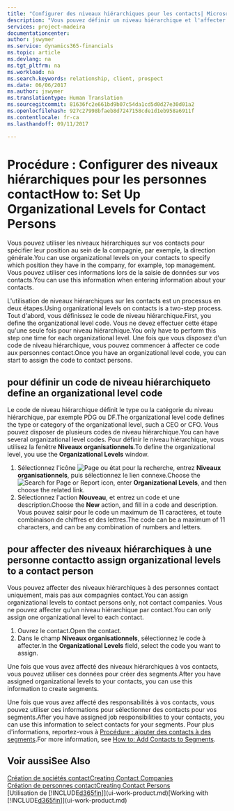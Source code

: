 ```yaml
---
title: "Configurer des niveaux hiérarchiques pour les contacts| Microsoft Docs"
description: "Vous pouvez définir un niveau hiérarchique et l'affecter à vos contacts pour indiquer leur position au sein de leur compagnie, par exemple, la direction générale."
services: project-madeira
documentationcenter: 
author: jswymer
ms.service: dynamics365-financials
ms.topic: article
ms.devlang: na
ms.tgt_pltfrm: na
ms.workload: na
ms.search.keywords: relationship, client, prospect
ms.date: 06/06/2017
ms.author: jswymer
ms.translationtype: Human Translation
ms.sourcegitcommit: 81636fc2e661bd9b07c54da1cd5d0d27e30d01a2
ms.openlocfilehash: 927c27998bfaeb8d7247158cde1d1eb958a6911f
ms.contentlocale: fr-ca
ms.lasthandoff: 09/11/2017

---
```

# <a name="how-to-set-up-organizational-levels-for-contact-persons"></a><span data-ttu-id="d16e4-103">Procédure : Configurer des niveaux hiérarchiques pour les personnes contact</span><span class="sxs-lookup"><span data-stu-id="d16e4-103">How to: Set Up Organizational Levels for Contact Persons</span></span>
<span data-ttu-id="d16e4-104">Vous pouvez utiliser les niveaux hiérarchiques sur vos contacts pour spécifier leur position au sein de la compagnie, par exemple, la direction générale.</span><span class="sxs-lookup"><span data-stu-id="d16e4-104">You can use organizational levels on your contacts to specify which position they have in the company, for example, top management.</span></span> <span data-ttu-id="d16e4-105">Vous pouvez utiliser ces informations lors de la saisie de données sur vos contacts.</span><span class="sxs-lookup"><span data-stu-id="d16e4-105">You can use this information when entering information about your contacts.</span></span>

<span data-ttu-id="d16e4-106">L'utilisation de niveaux hiérarchiques sur les contacts est un processus en deux étapes.</span><span class="sxs-lookup"><span data-stu-id="d16e4-106">Using organizational levels on contacts is a two-step process.</span></span> <span data-ttu-id="d16e4-107">Tout d'abord, vous définissez le code de niveau hiérarchique.</span><span class="sxs-lookup"><span data-stu-id="d16e4-107">First, you define the organizational level code.</span></span> <span data-ttu-id="d16e4-108">Vous ne devez effectuer cette étape qu'une seule fois pour niveau hiérarchique.</span><span class="sxs-lookup"><span data-stu-id="d16e4-108">You only have to perform this step one time for each organizational level.</span></span> <span data-ttu-id="d16e4-109">Une fois que vous disposez d'un code de niveau hiérarchique, vous pouvez commencer à affecter ce code aux personnes contact.</span><span class="sxs-lookup"><span data-stu-id="d16e4-109">Once you have an organizational level code, you can start to assign the code to contact persons.</span></span>

## <a name="to-define-an-organizational-level-code"></a><span data-ttu-id="d16e4-110">pour définir un code de niveau hiérarchique</span><span class="sxs-lookup"><span data-stu-id="d16e4-110">to define an organizational level code</span></span>
<span data-ttu-id="d16e4-111">Le code de niveau hiérarchique définit le type ou la catégorie du niveau hiérarchique, par exemple PDG ou DF.</span><span class="sxs-lookup"><span data-stu-id="d16e4-111">The organizational level code defines the type or category of the organizational level, such a CEO  or CFO.</span></span> <span data-ttu-id="d16e4-112">Vous pouvez disposer de plusieurs codes de niveau hiérarchique.</span><span class="sxs-lookup"><span data-stu-id="d16e4-112">You can have several organizational level codes.</span></span> <span data-ttu-id="d16e4-113">Pour définir le niveau hiérarchique, vous utilisez la fenêtre **Niveaux organisationnels**.</span><span class="sxs-lookup"><span data-stu-id="d16e4-113">To define the organizational level, you use the **Organizational Levels** window.</span></span>

1. <span data-ttu-id="d16e4-114">Sélectionnez l'icône ![Page ou état pour la recherche](media/ui-search/search_small.png "icône Page ou état pour la recherche"), entrez **Niveaux organisationnels**, puis sélectionnez le lien connexe.</span><span class="sxs-lookup"><span data-stu-id="d16e4-114">Choose the ![Search for Page or Report](media/ui-search/search_small.png "Search for Page or Report icon") icon, enter **Organizational Levels**, and then choose the related link.</span></span>
2. <span data-ttu-id="d16e4-115">Sélectionnez l'action **Nouveau**, et entrez un code et une description.</span><span class="sxs-lookup"><span data-stu-id="d16e4-115">Choose the **New** action, and fill in a code and description.</span></span> <span data-ttu-id="d16e4-116">Vous pouvez saisir pour le code un maximum de 11 caractères, et toute combinaison de chiffres et des lettres.</span><span class="sxs-lookup"><span data-stu-id="d16e4-116">The code can be a maximum of 11 characters, and can be any combination of numbers and letters.</span></span>

## <a name="to-assign-organizational-levels-to-a-contact-person"></a><span data-ttu-id="d16e4-117">pour affecter des niveaux hiérarchiques à une personne contact</span><span class="sxs-lookup"><span data-stu-id="d16e4-117">to assign organizational levels to a contact person</span></span>
<span data-ttu-id="d16e4-118">Vous pouvez affecter des niveaux hiérarchiques à des personnes contact uniquement, mais pas aux compagnies contact.</span><span class="sxs-lookup"><span data-stu-id="d16e4-118">You can assign organizational levels to contact persons only, not contact companies.</span></span> <span data-ttu-id="d16e4-119">Vous ne pouvez affecter qu'un niveau hiérarchique par contact.</span><span class="sxs-lookup"><span data-stu-id="d16e4-119">You can only assign one organizational level to each contact.</span></span>

1. <span data-ttu-id="d16e4-120">Ouvrez le contact.</span><span class="sxs-lookup"><span data-stu-id="d16e4-120">Open the contact.</span></span>
2. <span data-ttu-id="d16e4-121">Dans le champ **Niveaux organisationnels**, sélectionnez le code à affecter.</span><span class="sxs-lookup"><span data-stu-id="d16e4-121">In the **Organizational Levels** field, select the code you want to assign.</span></span>

<span data-ttu-id="d16e4-122">Une fois que vous avez affecté des niveaux hiérarchiques à vos contacts, vous pouvez utiliser ces données pour créer des segments.</span><span class="sxs-lookup"><span data-stu-id="d16e4-122">After you have assigned organizational levels to your contacts, you can use this information to create segments.</span></span>

<span data-ttu-id="d16e4-123">Une fois que vous avez affecté des responsabilités à vos contacts, vous pouvez utiliser ces informations pour sélectionner des contacts pour vos segments.</span><span class="sxs-lookup"><span data-stu-id="d16e4-123">After you have assigned job responsibilities to your contacts, you can use this information to select contacts for your segments.</span></span> <span data-ttu-id="d16e4-124">Pour plus d'informations, reportez-vous à [Procédure : ajouter des contacts à des segments](marketing-add-contact-segment.md).</span><span class="sxs-lookup"><span data-stu-id="d16e4-124">For more information, see [How to: Add Contacts to Segments](marketing-add-contact-segment.md).</span></span>

## <a name="see-also"></a><span data-ttu-id="d16e4-125">Voir aussi</span><span class="sxs-lookup"><span data-stu-id="d16e4-125">See Also</span></span>
[<span data-ttu-id="d16e4-126">Création de sociétés contact</span><span class="sxs-lookup"><span data-stu-id="d16e4-126">Creating Contact Companies</span></span>](marketing-create-contact-companies.md)  
[<span data-ttu-id="d16e4-127">Création de personnes contact</span><span class="sxs-lookup"><span data-stu-id="d16e4-127">Creating Contact Persons</span></span>](marketing-create-contact-persons.md)  
<span data-ttu-id="d16e4-128">[Utilisation de [!INCLUDE[d365fin](includes/d365fin_md.md)]](ui-work-product.md)</span><span class="sxs-lookup"><span data-stu-id="d16e4-128">[Working with [!INCLUDE[d365fin](includes/d365fin_md.md)]](ui-work-product.md)</span></span>  

